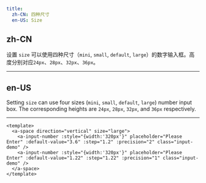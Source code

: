 ```yaml
title:
  zh-CN: 四种尺寸
  en-US: Size
```

## zh-CN

设置 `size` 可以使用四种尺寸（`mini`, `small`, `default`, `large`）的数字输入框。高度分别对应`24px`、`28px`、`32px`、`36px`。

---

## en-US

Setting `size` can use four sizes (`mini`, `small`, `default`, `large`) number input box. The corresponding heights are `24px`, `28px`, `32px`, and `36px` respectively.

---
```vue
<template>
  <a-space direction="vertical" size="large">
    <a-input-number :style="{width:'320px'}" placeholder="Please Enter" :default-value="3.6" :step="1.2" :precision="2" class="input-demo" />
    <a-input-number :style="{width:'320px'}" placeholder="Please Enter" :default-value="1.22" :step="1.22" :precision="1" class="input-demo" />
  </a-space>
</template>
```
